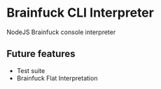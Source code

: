 # Brainfuck CLI Interpreter
NodeJS Brainfuck console interpreter

## Future features
* Test suite
* Brainfuck Flat Interpretation